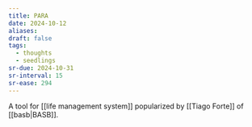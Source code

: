 ```yaml
---
title: PARA
date: 2024-10-12
aliases: 
draft: false
tags:
  - thoughts
  - seedlings
sr-due: 2024-10-31
sr-interval: 15
sr-ease: 294
---
```

A tool for [[life management system]] popularized by [[Tiago Forte]] of [[basb|BASB]].